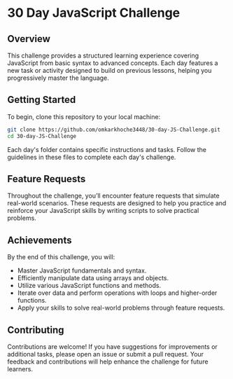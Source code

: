 # 30 Day JavaScript Challenge

## Overview

This challenge provides a structured learning experience covering JavaScript from basic syntax to advanced concepts. Each day features a new task or activity designed to build on previous lessons, helping you progressively master the language.

## Getting Started

To begin, clone this repository to your local machine:

```bash
git clone https://github.com/omkarkhoche3448/30-day-JS-Challenge.git
cd 30-day-JS-Challenge
```

Each day's folder contains specific instructions and tasks. Follow the guidelines in these files to complete each day's challenge.

## Feature Requests

Throughout the challenge, you’ll encounter feature requests that simulate real-world scenarios. These requests are designed to help you practice and reinforce your JavaScript skills by writing scripts to solve practical problems.

## Achievements

By the end of this challenge, you will:

- Master JavaScript fundamentals and syntax.
- Efficiently manipulate data using arrays and objects.
- Utilize various JavaScript functions and methods.
- Iterate over data and perform operations with loops and higher-order functions.
- Apply your skills to solve real-world problems through feature requests.

## Contributing

Contributions are welcome! If you have suggestions for improvements or additional tasks, please open an issue or submit a pull request. Your feedback and contributions will help enhance the challenge for future learners.
